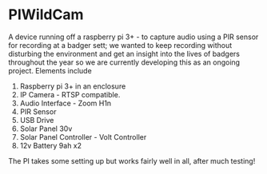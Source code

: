 # PIWildCam
A device running off a raspberry pi 3+ - to capture audio using a PIR sensor for recording at a badger sett; we wanted to keep recording
without disturbing the environment and get an insight into the lives of badgers throughout the year so we are currently developing this as an ongoing
project.
Elements include
1. Raspberry pi 3+ in an enclosure
2. IP Camera - RTSP compatible.
3. Audio Interface - Zoom H1n
4. PIR Sensor
5. USB Drive
6. Solar Panel 30v
7. Solar Panel Controller - Volt Controller
8. 12v Battery 9ah x2

The PI takes some setting up but works fairly well in all, after much testing! 

